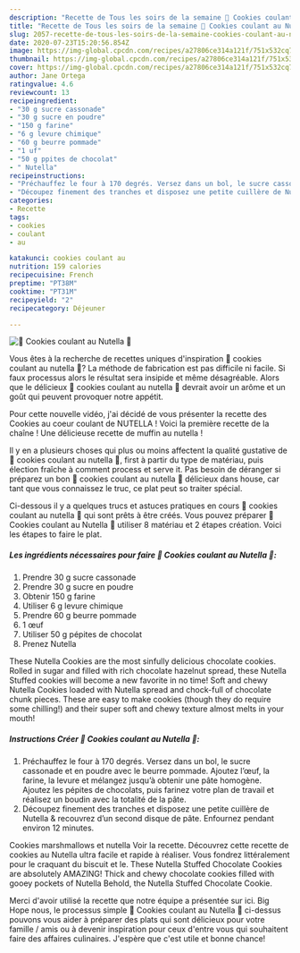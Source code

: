 ```yaml
---
description: "Recette de Tous les soirs de la semaine 🍫 Cookies coulant au Nutella 🍫"
title: "Recette de Tous les soirs de la semaine 🍫 Cookies coulant au Nutella 🍫"
slug: 2057-recette-de-tous-les-soirs-de-la-semaine-cookies-coulant-au-nutella
date: 2020-07-23T15:20:56.854Z
image: https://img-global.cpcdn.com/recipes/a27806ce314a121f/751x532cq70/🍫-cookies-coulant-au-nutella-🍫-photo-principale-de-la-recette.jpg
thumbnail: https://img-global.cpcdn.com/recipes/a27806ce314a121f/751x532cq70/🍫-cookies-coulant-au-nutella-🍫-photo-principale-de-la-recette.jpg
cover: https://img-global.cpcdn.com/recipes/a27806ce314a121f/751x532cq70/🍫-cookies-coulant-au-nutella-🍫-photo-principale-de-la-recette.jpg
author: Jane Ortega
ratingvalue: 4.6
reviewcount: 13
recipeingredient:
- "30 g sucre cassonade"
- "30 g sucre en poudre"
- "150 g farine"
- "6 g levure chimique"
- "60 g beurre pommade"
- "1 uf"
- "50 g ppites de chocolat"
- " Nutella"
recipeinstructions:
- "Préchauffez le four à 170 degrés. Versez dans un bol, le sucre cassonade et en poudre avec le beurre pommade. Ajoutez l’œuf, la farine, la levure et mélangez jusqu’à obtenir une pâte homogène. Ajoutez les pépites de chocolats, puis farinez votre plan de travail et réalisez un boudin avec la totalité de la pâte."
- "Découpez finement des tranches et disposez une petite cuillère de Nutella &amp; recouvrez d’un second disque de pâte. Enfournez pendant environ 12 minutes."
categories:
- Recette
tags:
- cookies
- coulant
- au

katakunci: cookies coulant au 
nutrition: 159 calories
recipecuisine: French
preptime: "PT38M"
cooktime: "PT31M"
recipeyield: "2"
recipecategory: Déjeuner

---
```



![🍫 Cookies coulant au Nutella 🍫](https://img-global.cpcdn.com/recipes/a27806ce314a121f/751x532cq70/🍫-cookies-coulant-au-nutella-🍫-photo-principale-de-la-recette.jpg)

Vous êtes à la recherche de recettes uniques d'inspiration 🍫 cookies coulant au nutella 🍫? La méthode de fabrication est pas difficile ni facile. Si faux processus alors le résultat sera insipide et même désagréable. Alors que le délicieux 🍫 cookies coulant au nutella 🍫 devrait avoir un arôme et un goût qui peuvent provoquer notre appétit.

Pour cette nouvelle vidéo, j&#39;ai décidé de vous présenter la recette des Cookies au coeur coulant de NUTELLA ! Voici la première recette de la chaîne ! Une délicieuse recette de muffin au nutella !

Il y en a plusieurs choses qui plus ou moins affectent la qualité gustative de 🍫 cookies coulant au nutella 🍫, first à partir du type de matériau, puis élection fraîche à comment process et serve it. Pas besoin de déranger si préparez un bon 🍫 cookies coulant au nutella 🍫 délicieux dans house, car tant que vous connaissez le truc, ce plat peut so traiter spécial.


Ci-dessous il y a quelques trucs et astuces pratiques en cours 🍫 cookies coulant au nutella 🍫 qui sont prêts à être créés. Vous pouvez préparer 🍫 Cookies coulant au Nutella 🍫 utiliser 8 matériau et 2 étapes création. Voici les étapes to faire le plat.

<!--inarticleads1-->

##### Les ingrédients nécessaires pour faire 🍫 Cookies coulant au Nutella 🍫:

1. Prendre 30 g sucre cassonade
1. Prendre 30 g sucre en poudre
1. Obtenir 150 g farine
1. Utiliser 6 g levure chimique
1. Prendre 60 g beurre pommade
1.  1 œuf
1. Utiliser 50 g pépites de chocolat
1. Prenez  Nutella


These Nutella Cookies are the most sinfully delicious chocolate cookies. Rolled in sugar and filled with rich chocolate hazelnut spread, these Nutella Stuffed cookies will become a new favorite in no time! Soft and chewy Nutella Cookies loaded with Nutella spread and chock-full of chocolate chunk pieces. These are easy to make cookies (though they do require some chilling!) and their super soft and chewy texture almost melts in your mouth! 

<!--inarticleads2-->

##### Instructions Créer 🍫 Cookies coulant au Nutella 🍫:

1. Préchauffez le four à 170 degrés. Versez dans un bol, le sucre cassonade et en poudre avec le beurre pommade. Ajoutez l’œuf, la farine, la levure et mélangez jusqu’à obtenir une pâte homogène. Ajoutez les pépites de chocolats, puis farinez votre plan de travail et réalisez un boudin avec la totalité de la pâte.
1. Découpez finement des tranches et disposez une petite cuillère de Nutella &amp; recouvrez d’un second disque de pâte. Enfournez pendant environ 12 minutes.


Cookies marshmallows et nutella Voir la recette. Découvrez cette recette de cookies au Nutella ultra facile et rapide à réaliser. Vous fondrez littéralement pour le craquant du biscuit et le. These Nutella Stuffed Chocolate Cookies are absolutely AMAZING! Thick and chewy chocolate cookies filled with gooey pockets of Nutella Behold, the Nutella Stuffed Chocolate Cookie. 


Merci d'avoir utilisé la recette que notre équipe a présentée sur ici. Big Hope nous, le processus simple 🍫 Cookies coulant au Nutella 🍫 ci-dessus pouvons vous aider à préparer des plats qui sont délicieux pour votre famille / amis ou à devenir inspiration pour ceux d'entre vous qui souhaitent faire des affaires culinaires. J'espère que c'est utile et bonne chance!
